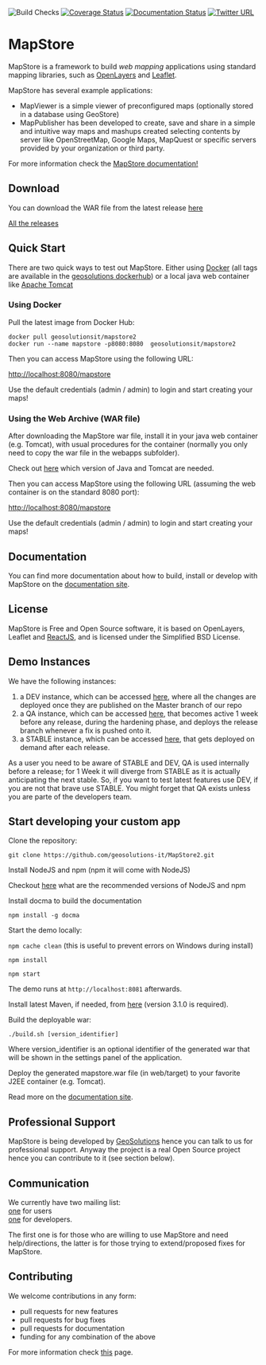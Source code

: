 ![Build Checks](https://github.com/geosolutions-it/MapStore2/actions/workflows/tests.yml/badge.svg?branch=master)
[![Coverage Status](https://coveralls.io/repos/github/geosolutions-it/MapStore2/badge.svg?branch=master)](https://coveralls.io/github/geosolutions-it/MapStore2?branch=master)
[![Documentation Status](https://readthedocs.org/projects/mapstore2/badge/?version=latest)](https://mapstore.readthedocs.io/en/latest/?badge=latest)
[![Twitter URL](https://img.shields.io/twitter/url/https/twitter.com/fold_left.svg?style=social&label=Follow%20%40mapstore2)](https://twitter.com/mapstore2)

MapStore
========
MapStore is a framework to build *web mapping* applications using standard mapping libraries, such as <a href="http://openlayers.org/" target="_blank">OpenLayers</a> and <a href="http://leafletjs.com/" target="_blank">Leaflet</a>.

MapStore has several example applications:
 * MapViewer is a simple viewer of preconfigured maps (optionally stored in a database using GeoStore)
 * MapPublisher has been developed to create, save and share in a simple and intuitive way maps and mashups created selecting contents by server like OpenStreetMap, Google Maps, MapQuest or specific servers provided by your organization or third party.

For more information check the <a href="https://mapstore.readthedocs.io/en/latest/" target="_blank">MapStore documentation!</a>

Download
------------
You can download the WAR file from the latest release <a href="https://github.com/geosolutions-it/MapStore2/releases/latest" target="_blank">here</a>

<a href="https://github.com/geosolutions-it/MapStore2/releases" target="_blank">All the releases</a>

Quick Start
------------

There are two quick ways to test out MapStore. Either using <a href="https://www.docker.com/" target="_blank">Docker</a> (all tags are available in the [geosolutions dockerhub](https://hub.docker.com/r/geosolutionsit/mapstore2/tags?page=1&ordering=last_updated)) or a local java web container like <a href="http://tomcat.apache.org/" target="_blank">Apache Tomcat</a>

### Using Docker

Pull the latest image from Docker Hub:

```
docker pull geosolutionsit/mapstore2
docker run --name mapstore -p8080:8080  geosolutionsit/mapstore2
```

Then you can access MapStore using the following URL:

<a href="http://localhost:8080/mapstore" target="_blank">http://localhost:8080/mapstore</a>


Use the default credentials (admin / admin) to login and start creating your maps!

### Using the Web Archive (WAR file)

After downloading the MapStore war file, install it in your java web container (e.g. Tomcat), with usual procedures for the container (normally you only need to copy the war file in the webapps subfolder).

Check out <a href="https://mapstore.readthedocs.io/en/latest/developer-guide/requirements/" target="_blank">here</a> which version of Java and Tomcat are needed.

Then you can access MapStore using the following URL (assuming the web container is on the standard 8080 port):

<a href="http://localhost:8080/mapstore" target="_blank">http://localhost:8080/mapstore</a>


Use the default credentials (admin / admin) to login and start creating your maps!

Documentation
-------------
You can find more documentation about how to build, install or develop with MapStore on the <a href="https://mapstore.readthedocs.io/en/latest/" target="_blank">documentation site</a>.

License
------------
MapStore is Free and Open Source software, it is based on OpenLayers, Leaflet and <a href="https://facebook.github.io/react/" target="_blank">ReactJS</a>, and is licensed under the Simplified BSD License.


Demo Instances
---------------
We have the following instances:

1. a DEV instance, which can be accessed <a href="http://dev-mapstore.geosolutionsgroup.com" target="_blank">here</a>, where all the changes are deployed once they are published on the Master branch of our repo
2. a QA instance, which can be accessed  <a href="http://qa.mapstore.geosolutionsgroup.com" target="_blank">here</a>, that becomes active 1 week before any release, during the hardening phase, and deploys the release branch whenever a fix is pushed onto it.
3. a STABLE instance, which can be accessed <a href="http://mapstore.geosolutionsgroup.com" target="_blank">here</a>, that gets deployed on demand after each release.

As a user you need to be aware of STABLE and DEV, QA is used internally before a release; for 1 Week it will diverge from STABLE as it is actually anticipating the next stable.
So, if you want to test latest features use DEV, if you are not that brave use STABLE. You might forget that QA exists unless you are parte of the developers team.

Start developing your custom app
------------

Clone the repository:

`git clone https://github.com/geosolutions-it/MapStore2.git`

Install NodeJS and npm (npm it will come with NodeJS)

Checkout <a href="https://mapstore.readthedocs.io/en/latest/developer-guide/requirements/" target="_blank">here</a> what are the recommended versions of NodeJS and npm

Install docma to build the documentation

`npm install -g docma`

Start the demo locally:

`npm cache clean` (this is useful to prevent errors on Windows during install)

`npm install`

`npm start`

The demo runs at `http://localhost:8081` afterwards.

Install latest Maven, if needed, from <a href="https://maven.apache.org/download.cgi" target="_blank">here</a> (version 3.1.0 is required).

Build the deployable war:

`./build.sh [version_identifier]`

Where version_identifier is an optional identifier of the generated war that will be shown in the settings panel of the application.

Deploy the generated mapstore.war file (in web/target) to your favorite J2EE container (e.g. Tomcat).

Read more on the <a href="https://mapstore.readthedocs.io/en/latest/" target="_blank">documentation site</a>.

Professional Support
---------------------
MapStore is being developed by <a href="http://www.geosolutionsgroup.com/" target="_blank">GeoSolutions</a> hence you can talk to us for professional support. Anyway the project is a real Open Source project hence you can contribute to it (see section below).

Communication
---------------------
We currently have two mailing list:  <br>
<a href="https://groups.google.com/d/forum/mapstore-users" target="_blank">one</a> for users <br>
<a href="https://groups.google.com/d/forum/mapstore-developers" target="_blank">one</a> for developers.

The first one is for those who are willing to use MapStore and need help/directions, the latter is for those trying to extend/proposed fixes for MapStore.


Contributing
---------------------
We welcome contributions in any form:

* pull requests for new features
* pull requests for bug fixes
* pull requests for documentation
* funding for any combination of the above

For more information check <a href="https://github.com/geosolutions-it/MapStore2/blob/master/CONTRIBUTING.md" target="_blank">this</a> page.
